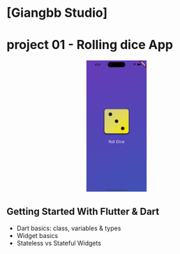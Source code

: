 # [Giangbb Studio]

# project 01 - Rolling dice App

<div class="image-container" align="center">
  <img src="readme/img1.png" alt="Image 1"  height="300">
</div>

## Getting Started With Flutter & Dart

- Dart basics: class, variables & types
- Widget basics
- Stateless vs Stateful Widgets
